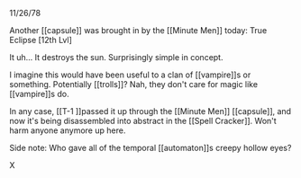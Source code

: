 11/26/78

Another [[capsule]] was brought in by the [[Minute Men]] today: True Eclipse [12th Lvl] 

It uh... It destroys the sun. Surprisingly simple in concept.

I imagine this would have been useful to a clan of [[vampire]]s or something. Potentially [[trolls]]? Nah, they don't care for magic like [[vampire]]s do.

In any case, [[T-1 ]]passed it up through the [[Minute Men]] [[capsule]], and now it's being disassembled into abstract in the [[Spell Cracker]]. Won't harm anyone anymore up here.

Side note: Who gave all of the temporal [[automaton]]s creepy hollow eyes?

X